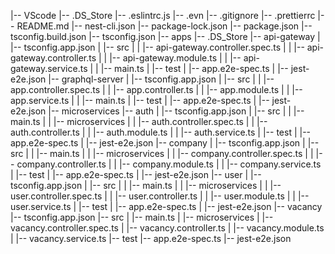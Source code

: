 |-- VScode
    |-- .DS_Store
    |-- .eslintrc.js
    |-- .evn
    |-- .gitignore
    |-- .prettierrc
    |-- README.md
    |-- nest-cli.json
    |-- package-lock.json
    |-- package.json
    |-- tsconfig.build.json
    |-- tsconfig.json
    |-- apps
        |-- .DS_Store
        |-- api-gateway
        |   |-- tsconfig.app.json
        |   |-- src
        |   |   |-- api-gateway.controller.spec.ts
        |   |   |-- api-gateway.controller.ts
        |   |   |-- api-gateway.module.ts
        |   |   |-- api-gateway.service.ts
        |   |   |-- main.ts
        |   |-- test
        |       |-- app.e2e-spec.ts
        |       |-- jest-e2e.json
        |-- graphql-server
        |   |-- tsconfig.app.json
        |   |-- src
        |   |   |-- app.controller.spec.ts
        |   |   |-- app.controller.ts
        |   |   |-- app.module.ts
        |   |   |-- app.service.ts
        |   |   |-- main.ts
        |   |-- test
        |       |-- app.e2e-spec.ts
        |       |-- jest-e2e.json
        |-- microservices
            |-- auth
            |   |-- tsconfig.app.json
            |   |-- src
            |   |   |-- main.ts
            |   |   |-- microservices
            |   |       |-- auth.controller.spec.ts
            |   |       |-- auth.controller.ts
            |   |       |-- auth.module.ts
            |   |       |-- auth.service.ts
            |   |-- test
            |       |-- app.e2e-spec.ts
            |       |-- jest-e2e.json
            |-- company
            |   |-- tsconfig.app.json
            |   |-- src
            |   |   |-- main.ts
            |   |   |-- microservices
            |   |       |-- company.controller.spec.ts
            |   |       |-- company.controller.ts
            |   |       |-- company.module.ts
            |   |       |-- company.service.ts
            |   |-- test
            |       |-- app.e2e-spec.ts
            |       |-- jest-e2e.json
            |-- user
            |   |-- tsconfig.app.json
            |   |-- src
            |   |   |-- main.ts
            |   |   |-- microservices
            |   |       |-- user.controller.spec.ts
            |   |       |-- user.controller.ts
            |   |       |-- user.module.ts
            |   |       |-- user.service.ts
            |   |-- test
            |       |-- app.e2e-spec.ts
            |       |-- jest-e2e.json
            |-- vacancy
                |-- tsconfig.app.json
                |-- src
                |   |-- main.ts
                |   |-- microservices
                |       |-- vacancy.controller.spec.ts
                |       |-- vacancy.controller.ts
                |       |-- vacancy.module.ts
                |       |-- vacancy.service.ts
                |-- test
                    |-- app.e2e-spec.ts
                    |-- jest-e2e.json
